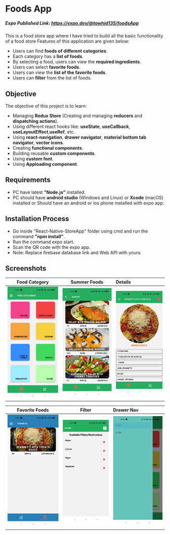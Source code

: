 # Foods App
##### Expo Published Link: https://expo.dev/@towhid135/foodsApp
This is a food store app where I have tried to build all the basic functionality of a food store Features of this application are given below:
* Users can find **foods of different categories**.
* Each category has a **list of foods**.
* By selecting a food, users can view the **required ingredients**.
* Users can select **favorite foods**.
* Users can view the **list of the favorite foods**.
* Users can **filter** from the list of foods.

## Objective

The objective of this project is to learn:
* Managing **Redux Store** (Creating and managing **reducers** and **dispatching actions**).
* Using different react hooks like: **useState**, **useCallback**, **useLayoutEffect**,**useRef**, etc.
* Using **react-navigation**, **drawer navigator**, **material bottom tab navigator**, **vector icons**.
* Creating **functional components**.
* Building reusable **custom components**.
* Using **custom font**.
* Using **Apploading component**.
## Requirements
* PC have latest **"Node.js"** installed.
* PC should have **android studio** (Windows and Linux) or **Xcode** (macOS) installed or Should have an android or ios phone installed with expo app.


## Installation Process
* Go inside "React-Native-StoreApp" folder using cmd and run the command **"npm install"**.
* Run the command expo start.
* Scan the QR code with the expo app.
* Note: Replace firebase database link and Web API with yours.

## Screenshots

Food Category             |  Summer Foods          | Details
:-------------------------:|:-------------------------:|:-------------------------
![](https://github.com/towhid135/React-Native-Foods-App/blob/main/screenshots/Category.jpg)  |  ![](https://github.com/towhid135/React-Native-Foods-App/blob/main/screenshots/Summer-Foods.jpg) |  ![](https://github.com/towhid135/React-Native-Foods-App/blob/main/screenshots/Details.jpg)

Favorite Foods             |  Filter          | Drawer Nav
:-------------------------:|:-------------------------:|:-------------------------
![](https://github.com/towhid135/React-Native-Foods-App/blob/main/screenshots/Favorite.jpg) |  ![](https://github.com/towhid135/React-Native-Foods-App/blob/main/screenshots/Filter.jpg) |  ![](https://github.com/towhid135/React-Native-Foods-App/blob/main/screenshots/Drawer.jpg)

